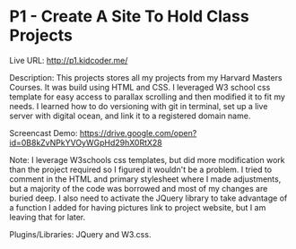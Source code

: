 # P1 - Create A Site To Hold Class Projects

Live URL: http://p1.kidcoder.me/

Description: This projects stores all my projects from my Harvard Masters Courses. It was 
build using HTML and CSS. I leveraged W3 school css template for easy access to parallax 
scrolling and then modified it to fit my needs. I learned how to do versioning with git 
in terminal, set up a live server with digital ocean, and link it to a registered domain 
name.

Screencast Demo: https://drive.google.com/open?id=0B8kZvNPkYVOyWGpHd29hX0RtX28

Note: I leverage W3schools css templates, but did more modification work than the project 
required so I figured it wouldn't be a problem. I tried to comment in the HTML and 
primary stylesheet where I made adjustments, but a majority of the code was borrowed and
most of my changes are buried deep. I also need to activate the JQuery library to 
take advantage of a function I added for having pictures link to project website, 
but I am leaving that for later.

Plugins/Libraries: JQuery and W3.css.

